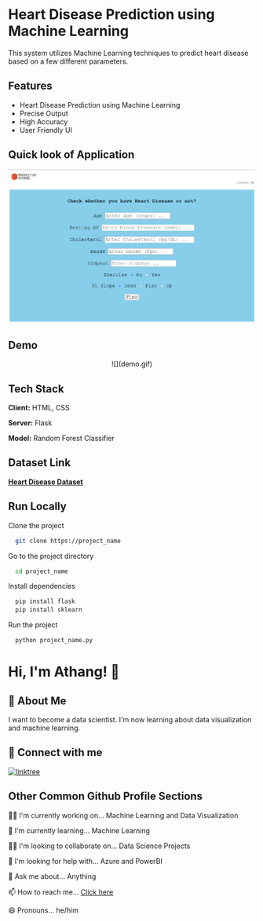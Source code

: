 # Heart Disease Prediction using Machine Learning

This system utilizes Machine Learning techniques to predict heart disease based on a few different parameters.


## Features

- Heart Disease Prediction using Machine Learning
- Precise Output
- High Accuracy
- User Friendly UI

##  Quick look of Application 

![](/Image%20001.png)



## Demo

<center>
![](demo.gif)
</center>


## Tech Stack


**Client:** HTML, CSS


**Server:** Flask


**Model:** Random Forest Classifier


## Dataset Link


<a href="https://www.kaggle.com/datasets/fedesoriano/heart-failure-prediction"> **Heart Disease Dataset** </a>


## Run Locally


Clone the project

```bash
  git clone https://project_name
```


Go to the project directory

```bash
  cd project_name
```


Install dependencies

```cmd
  pip install flask
  pip install sklearn
```


Run the project

```cmd
  python project_name.py
```


# Hi, I'm Athang! 👋


## 🚀 About Me

I want to become a data scientist.
I'm now learning about data visualization and machine learning.


## 🔗 Connect with me

[![linktree](https://img.shields.io/badge/linktree-39E09B?style=for-the-badge&logo=linktree&logoColor=white)](https://linktr.ee/Athang0)


## Other Common Github Profile Sections

👩‍💻 I'm currently working on... Machine Learning and Data Visualization

🧠 I'm currently learning... Machine Learning

👯‍♀️ I'm looking to collaborate on... Data Science Projects

🤔 I'm looking for help with... Azure and PowerBI

💬 Ask me about... Anything

📫 How to reach me... <a href="https://linktr.ee/Athang0"> Click here </a>

😄 Pronouns... he/him
